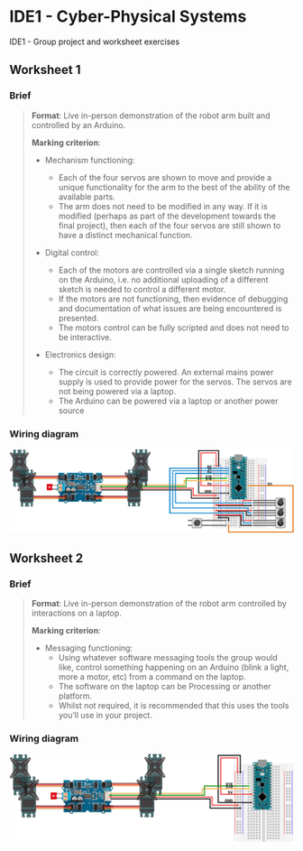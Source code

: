 # IDE1 - Cyber-Physical Systems
IDE1 - Group project and worksheet exercises

## Worksheet 1

### Brief

> **Format**: Live in-person demonstration of the robot arm built and controlled by an Arduino.
> 
> **Marking criterion**: 
> 
> - Mechanism functioning:
>   - Each of the four servos are shown to move and provide a unique functionality for the arm to the best of the ability of the available parts.
>   - The arm does not need to be modified in any way. If it is modified (perhaps as part of the development towards the final project), then each of the four servos are still shown to have a distinct mechanical function.
> 
> - Digital control:
>   - Each of the motors are controlled via a single sketch running on the Arduino, i.e. no additional uploading of a different sketch is needed to control a different motor.
>   - If the motors are not functioning, then evidence of debugging and documentation of what issues are being encountered is presented.
>   - The motors control can be fully scripted and does not need to be interactive.
> 
> - Electronics design:
>   - The circuit is correctly powered. An external mains power supply is used to provide power for the servos. The servos are not being powered via a laptop.
>   - The Arduino can be powered via a laptop or another power source

### Wiring diagram

![Worksheet 1 wiring diagram](./docs/WS1-wiring.png)

## Worksheet 2

### Brief

> **Format**: Live in-person demonstration of the robot arm controlled by interactions on a laptop.
> 
> **Marking criterion**: 
> 
> - Messaging functioning:
>   - Using whatever software messaging tools the group would like, control something happening on an Arduino (blink a light, more a motor, etc) from a command on the laptop.
>   - The software on the laptop can be Processing or another platform.
>   - Whilst not required, it is recommended that this uses the tools you’ll use in your project.

### Wiring diagram

![Worksheet 1 wiring diagram](./docs/WS2-wiring.png)
